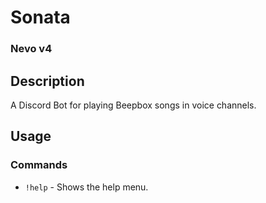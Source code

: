 # Sonata 
### Nevo v4

## Description
A Discord Bot for playing Beepbox songs in voice channels.


## Usage
### Commands
- `!help` - Shows the help menu.